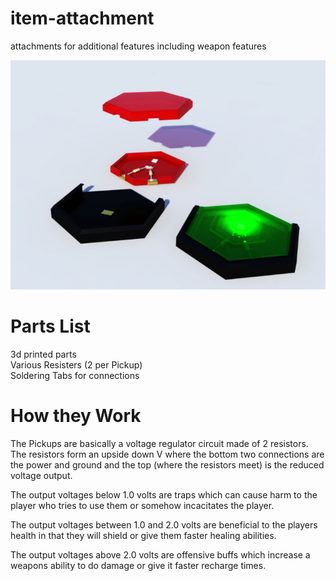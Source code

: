 # item-attachment
attachments for additional features including weapon features

![Alt text](https://github.com/moonbeaminteractive/item-attachment/blob/master/models/pickups%20Generic.jpg?raw=true "Pickups")

# Parts List </br>
3d printed parts</br>
Various Resisters (2 per Pickup)</br>
Soldering Tabs for connections</br>

# How they Work </br>

The Pickups are basically a voltage regulator circuit made of 2 resistors.  The resistors form an upside down V where the bottom two connections are the power and ground and the top (where the resistors meet) is the reduced voltage output.</br>

The output voltages below 1.0 volts are traps which can cause harm to the player who tries to use them or somehow incacitates the player.</br>

The output voltages between 1.0 and 2.0 volts are beneficial to the players health in that they will shield or give them faster healing abilities.</br>

The output voltages above 2.0 volts are offensive buffs which increase a weapons ability to do damage or give it faster recharge times.</br>
